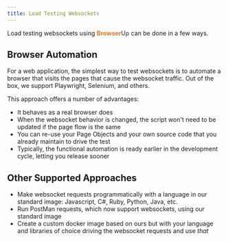 ```yaml
---
title: Load Testing Websockets
---
```


Load testing websockets using <span style="font-weight: bold; color: #de792b;">Browser</span><span style="font-weight: bold; color: #6e6e6e;">Up</span> can be done in a few ways.

## Browser Automation

For a web application, the simplest way to test websockets is to automate a browser that
visits the pages that cause the websocket traffic. Out of the box, we support Playwright, Selenium,
and others.

This approach offers a number of advantages:
* It behaves as a real browser does
* When the websocket behavior is changed, the script won't need to be updated if the page flow is the same
* You can re-use your Page Objects and your own source code that you already maintain to drive the test
* Typically, the functional automation is ready earlier in the development cycle,  letting you release sooner


## Other Supported Approaches

* Make websocket requests programmatically with a language in our standard image: Javascript, C#, Ruby, Python, Java, etc.
* Run PostMan requests, which now support websockets, using our standard image
* Create a custom docker image based on ours but with your language and libraries of choice driving the websocket requests and use _that_
